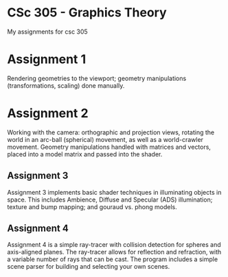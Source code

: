 # CSc 305 - Graphics Theory

My assignments for csc 305

Assignment 1
=============

Rendering geometries to the viewport; geometry manipulations (transformations,
scaling) done manually.



Assignment 2
=============

Working with the camera: orthographic and projection views, rotating the world
in an arc-ball (spherical) movement, as well as a world-crawler movement. 
Geometry manipulations handled with matrices and vectors, placed into a model
matrix and passed into the shader.

Assignment 3
--------------

Assignment 3 implements basic shader techniques in illuminating objects in 
space. This includes Ambience, Diffuse and Specular (ADS) illumination; 
texture and bump mapping; and gouraud vs. phong models.

Assignment 4
--------------

Assignment 4 is a simple ray-tracer with collision detection for spheres and
axis-aligned planes. The ray-tracer allows for reflection and refraction, 
with a variable number of rays that can be cast. The program includes a simple
scene parser for building and selecting your own scenes.
